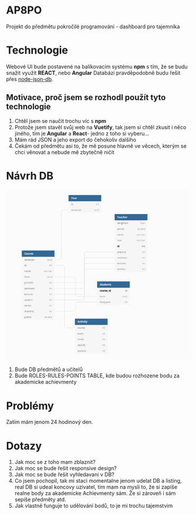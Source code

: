 # AP8PO
Projekt do předmětu pokročilé programování - dashboard pro tajemníka

# Technologie
Webové UI bude postavené na balíkovacím systému **npm** s tím, že se budu snažit využít **REACT**, nebo **Angular**
Databázi pravděpodobně budu řešit přes [node-json-db](https://www.npmjs.com/package/node-json-db).

## Motivace, proč jsem se rozhodl použít tyto technologie
1. Chtěl jsem se naučit trochu víc s **npm** 
2. Protože jsem stavěl svůj web na **Vuetify**, tak jsem si chtěl zkusit i něco jiného, tím je **Angular** a **React**- jedno z toho si vyberu...
3. Mám rád JSON a jeho export do čehokoliv dalšího
4. Čekám od předmětu asi to, že mě posune hlavně ve věcech, kterým se chci věnovat a nebude mě zbytečně ničit

# Návrh DB
![Obrázek databáze](assets/DB_img.png)

1. Bude DB předmětů a učitelů
2. Bude ROLES-RULES-POINTS TABLE, kde budou rozhozene bodu za akademicke achievmenty

# Problémy
Zatím mám jenom 24 hodinový den.

# Dotazy
1. Jak moc se z toho mam zblaznit?
2. Jak moc se bude řešit responsive design?
3. Jak moc se bude řešit vyhledavani v DB?
4. Co  jsem pochopil, tak mi staci momentalne jenom udelat DB a listing, real DB si udeal koncovy uzivatel, tim mam na mysli to, že si zapíše realne body za akademicke Achievmenty sám. Že si zároveň i sám sepíše předměty atd.
5. Jak vlastně funguje to udělování bodů, to je mi trochu tajemstvim
